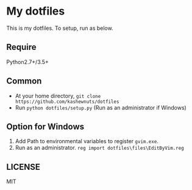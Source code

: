# My dotfiles

This is my dotfiles. To setup, run as below.

## Require
Python2.7+/3.5+

## Common
- At your home directory, `git clone https://github.com/kashewnuts/dotfiles`
- Run `python dotfiles/setup.py` (Run as an administrator if Windows)

## Option for Windows
1. Add Path to environmental variables to register `gvim.exe`.
2. Run as an administrator. `reg import dotfiles\files\EditByVim.reg`

## LICENSE
MIT
